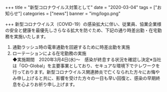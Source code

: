 +++
title = "新型コロナウイルス対策として"
date = "2020-03-04"
tags = ["お知らせ"]
categories = ["news"]
banner = "img/logo.png"

+++
新型コロナウイルス（COVID-19）の感染拡大に伴い、従業員、協業企業様の安全と健康を最優先しさらなる拡大を防ぐため、下記の通り時差出勤・在宅勤務を実施いたします。
1. 通勤ラッシュ時の電車通勤を回避するために時差出勤を実施
2. ローテーションによる在宅勤務の実施<br>
◆実施期間　2020年3月4日(水)～　感染が終息する状況を確認し決定※当社は「GO-Global」を主要事業としており、セキュアな環境下でテレワークを行っております。新型コロナウイルス関連肺炎で亡くなられた方々にお悔やみ申し上げると共に、影響を受けた方々の一日も早い回復と、感染の早期終息を心よりお祈り申し上げます。